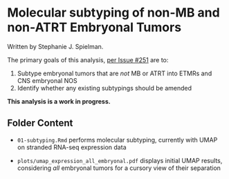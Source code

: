 # Molecular subtyping of non-MB and non-ATRT Embryonal Tumors

Written by Stephanie J. Spielman. 

The primary goals of this analysis, [per Issue #251](https://github.com/AlexsLemonade/OpenPBTA-analysis/issues/251) are to:

1. Subtype embryonal tumors that are _not_ MB or ATRT into ETMRs and CNS embryonal NOS
2. Identify whether any existing subtypings should be amended

**This analysis is a work in progress.**


## Folder Content

+ `01-subtyping.Rmd` performs molecular subtyping, currently with UMAP on stranded RNA-seq expression data

+ `plots/umap_expression_all_embryonal.pdf` displays initial UMAP results, considering _all_ embryonal tumors for a cursory view of their separation